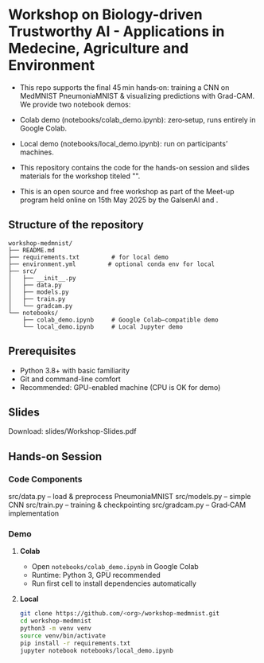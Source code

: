 # Workshop on Biology-driven Trustworthy AI -  Applications in Medecine, Agriculture and Environment

- This repo supports the final 45 min hands‑on: training a CNN on MedMNIST PneumoniaMNIST & visualizing predictions with Grad-CAM. We provide two notebook demos:

- Colab demo (notebooks/colab_demo.ipynb): zero‑setup, runs entirely in Google Colab.

- Local demo (notebooks/local_demo.ipynb): run on participants’ machines.

- This repository contains the code for the hands-on session and slides materials for the workshop titeled "".
- This is an open source and free workshop as part of the Meet-up program held online on 15th May 2025 by the GalsenAI and .

## Structure of the repository
```plaintext
workshop-medmnist/
├── README.md
├── requirements.txt         # for local demo
├── environment.yml         # optional conda env for local
├── src/
│   ├── __init__.py
│   ├── data.py
│   ├── models.py
│   ├── train.py
│   └── gradcam.py
└── notebooks/
    ├── colab_demo.ipynb     # Google Colab–compatible demo
    └── local_demo.ipynb     # Local Jupyter demo
```

## Prerequisites

- Python 3.8+ with basic familiarity
- Git and command-line comfort
- Recommended: GPU-enabled machine (CPU is OK for demo)



## Slides
Download: slides/Workshop-Slides.pdf

## Hands-on Session
### Code Components
src/data.py – load & preprocess PneumoniaMNIST
src/models.py – simple CNN
src/train.py – training & checkpointing
src/gradcam.py – Grad‑CAM implementation

### Demo
1. **Colab**
   - Open `notebooks/colab_demo.ipynb` in Google Colab
   - Runtime: Python 3, GPU recommended
   - Run first cell to install dependencies automatically

2. **Local**
   ```bash
   git clone https://github.com/<org>/workshop-medmnist.git
   cd workshop-medmnist
   python3 -m venv venv
   source venv/bin/activate
   pip install -r requirements.txt
   jupyter notebook notebooks/local_demo.ipynb
   ```